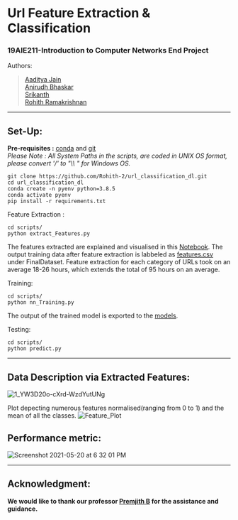 # Url Feature Extraction & Classification 
### 19AIE211-Introduction to Computer Networks End Project   
Authors:  
> [Aaditya Jain](https://github.com/aadityajain1)    
> [Anirudh Bhaskar](https://github.com/AnirudhBhaskar21)    
> [Srikanth]( https://github.com/Srikanth-AIE)    
> [Rohith Ramakrishnan](https://github.com/Rohith-2)
<hr style=\"border:0.5px solid gray\"> </hr>

## Set-Up:
__Pre-requisites :__ [conda](https://repo.anaconda.com/) and [git](https://git-scm.com/)     
*Please Note : All System Paths in the scripts, are coded in UNIX OS format, please convert '/' to "\\\ " for Windows OS.*
```
git clone https://github.com/Rohith-2/url_classification_dl.git
cd url_classification_dl
conda create -n pyenv python=3.8.5
conda activate pyenv
pip install -r requirements.txt
```
Feature Extraction :    
```
cd scripts/
python extract_Features.py
```
The features extracted are explained and visualised in this [Notebook](https://github.com/Rohith-2/url_classification_dl/blob/main/Notebook/DataProcessing.ipynb). The output training data after feature extraction is labbeled as [features.csv](https://github.com/Rohith-2/url_classification_dl/blob/main/FinalDataset/feature.csv) under FinalDataset. Feature extraction for each category of URLs took on an average 18-26 hours, which extends the total of 95 hours on an average.  
  
Training:
```
cd scripts/
python nn_Training.py
```
The output of the trained model is exported to the [models](https://github.com/Rohith-2/url_classification_dl/blob/main/models).  
  
Testing:
```
cd scripts/
python predict.py
``` 
<hr style=\"border:0.5px solid gray\"> </hr>    
  
## Data Description via Extracted Features:
  
![1_YW3D20o-cXrd-WzdYutUNg](https://user-images.githubusercontent.com/55501708/118959890-5b153100-b980-11eb-8c86-71e42c63329b.png)  

  
Plot depecting numerous features normalised(ranging from 0 to 1) and the mean of all the classes. 
![Feature_Plot](https://user-images.githubusercontent.com/55501708/118984429-1f3b9500-b99b-11eb-8ec3-46e264cb95a4.png)

## Performance metric:  
![Screenshot 2021-05-20 at 6 32 01 PM](https://user-images.githubusercontent.com/55501708/118983160-c1f31400-b999-11eb-8fd9-dd54a204f6d0.png)  

<hr style=\"border:0.5px solid gray\"> </hr>   

## Acknowledgment:  
__We would like to thank our professor [Premjith B](https://github.com/premjithb) for the assistance and guidance.__


